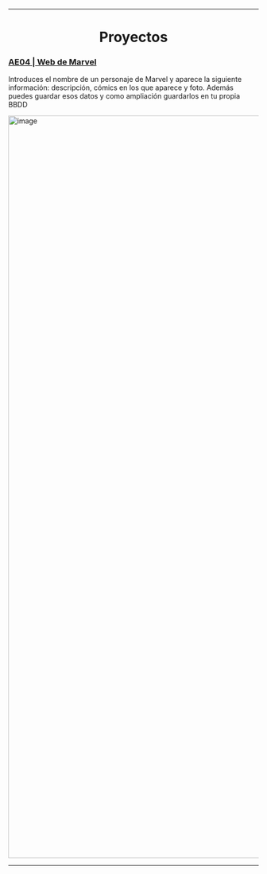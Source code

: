 
---
<div  align="center">
	<h1>Proyectos
</div>
<div>
	<h3><a href="https://github.com/Gokiina/DAM_2023/tree/AD/AE04" target="_blank">AE04 | Web de Marvel</a></h3>
  <p>Introduces el nombre de un personaje de Marvel y aparece la siguiente información: descripción, cómics en los que aparece y foto. Además puedes guardar esos datos y como ampliación guardarlos en tu propia BBDD</p>
  <img width="1494" alt="image" src="https://github.com/user-attachments/assets/17a14457-ff86-4fa1-a939-26e6080f03fb">

</div>
    
---
<!---
<div>
	<h3><a href="https://github.com/Gokiina/DAM_2023/tree/AD/AE04" target="_blank">AE04 | Web de Marvel</a></h3>
  <p>Introduces el nombre de un personaje de Marvel y aparece la siguiente información: descripción, cómics en los que aparece y foto. Además puedes guardar esos datos y como ampliación guardarlos en tu propia BBDD</p>
  <img width="1494" alt="image" src="https://github.com/user-attachments/assets/17a14457-ff86-4fa1-a939-26e6080f03fb">
</div>

---
    --->
